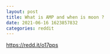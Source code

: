 ```yaml
--- 
layout: post 
title: What is AMP and when is moon ? 
date: 2021-06-16 1623857832 
categories: reddit 
--- 
```

https://redd.it/o17pps